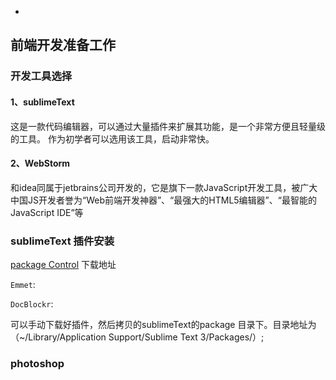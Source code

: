 -
## 前端开发准备工作

### 开发工具选择

#### 1、sublimeText
这是一款代码编辑器，可以通过大量插件来扩展其功能，是一个非常方便且轻量级的工具。
作为初学者可以选用该工具，启动非常快。

#### 2、WebStorm

和idea同属于jetbrains公司开发的，它是旗下一款JavaScript开发工具，被广大中国JS开发者誉为“Web前端开发神器”、“最强大的HTML5编辑器”、“最智能的JavaScript IDE”等

### sublimeText 插件安装

[package Control](https://packagecontrol.io) 下载地址

`Emmet`:

`DocBlockr`:

可以手动下载好插件，然后拷贝的sublimeText的package 目录下。目录地址为（~/Library/Application Support/Sublime Text 3/Packages/）;



### photoshop
